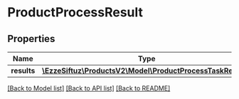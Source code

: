 # ProductProcessResult

## Properties
Name | Type | Description | Notes
------------ | ------------- | ------------- | -------------
**results** | [**\EzzeSiftuz\ProductsV2\Model\ProductProcessTaskResult[]**](ProductProcessTaskResult.md) |  | [optional] 

[[Back to Model list]](../../README.md#documentation-for-models) [[Back to API list]](../../README.md#documentation-for-api-endpoints) [[Back to README]](../../README.md)

